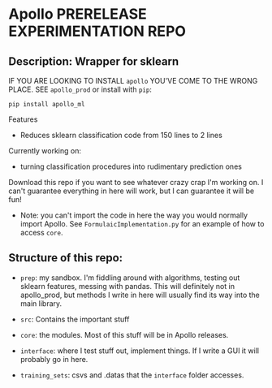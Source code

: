 # Apollo PRERELEASE EXPERIMENTATION REPO
## Description: Wrapper for sklearn

IF YOU ARE LOOKING TO INSTALL `apollo` YOU'VE COME TO THE WRONG PLACE. SEE `apollo_prod` or install with `pip`:

`pip install apollo_ml`

Features
- Reduces sklearn classification code from 150 lines to 2 lines

Currently working on:
- turning classification procedures into rudimentary prediction ones

Download this repo if you want to see whatever crazy crap I'm working on. I can't guarantee everything in here will work, but I can guarantee it will be fun! 

- Note: you can't import the code in here the way you would normally import Apollo. See `FormulaicImplementation.py` for an example of how to access `core`. 

## Structure of this repo:
- `prep`: my sandbox. I'm fiddling around with algorithms, testing out sklearn features, messing with pandas. This will definitely not in apollo_prod, but methods I write in here will usually find its way into the main library.

- `src`: Contains the important stuff
 - `core`: the modules. Most of this stuff will be in Apollo releases. 
 - `interface`: where I test stuff out, implement things. If I write a GUI it will probably go in here.

- `training_sets`: csvs and .datas that the `interface` folder accesses. 
